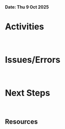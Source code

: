 **Date: Thu 9 Oct 2025**<br>
# Activities
<br>

# Issues/Errors
<br>

# Next Steps
<br>

## Resources
<br>
